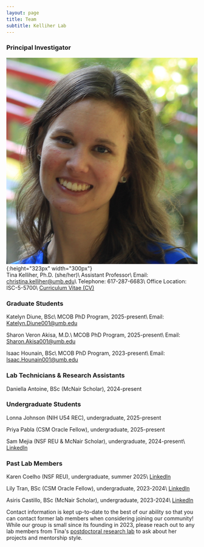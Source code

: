 ```yaml
---
layout: page
title: Team
subtitle: Kelliher Lab
---
```


### Principal Investigator
![Tina](Kelliher_GoogleScholar.JPG){:height="323px" width="300px"}
<br />
Tina Kelliher, Ph.D. (she/her)\\
Assistant Professor\\
Email: christina.kelliher@umb.edu\\
Telephone: 617-287-6683\\
Office Location: ISC-5-5700\\
<a href="https://cmk35.github.io/Kelliher_CV_Jan2023.pdf" target="_blank">Curriculum Vitae (CV)</a>

### Graduate Students

Katelyn Diune, BSc\\
MCOB PhD Program, 2025-present\\
Email: Katelyn.Diune001@umb.edu

Sharon Veron Akisa, M.D.\\
MCOB PhD Program, 2025-present\\
Email: Sharon.Akisa001@umb.edu

Isaac Hounain, BSc\\
MCOB PhD Program, 2023-present\\
Email: Isaac.Hounain001@umb.edu

### Lab Technicians & Research Assistants

Daniella Antoine, BSc (McNair Scholar), 2024-present

### Undergraduate Students

Lonna Johnson (NIH U54 REC), undergraduate, 2025-present

Priya Pabla (CSM Oracle Fellow), undergraduate, 2025-present

Sam Mejia (NSF REU & McNair Scholar), undergraduate, 2024-present\\
<a href="https://www.linkedin.com/in/samantha-mejia03/" target="_blank">LinkedIn</a>

### Past Lab Members

Karen Coelho (NSF REU), undergraduate, summer 2025\\
<a href="https://www.linkedin.com/in/karen-miranda-coelho-b48246306/" target="_blank">LinkedIn</a>

Lily Tran, BSc (CSM Oracle Fellow), undergraduate, 2023-2024\\
<a href="https://www.linkedin.com/in/lilytran004/" target="_blank">LinkedIn</a>

Asiris Castillo, BSc (McNair Scholar), undergraduate, 2023-2024\\
<a href="https://www.linkedin.com/in/asiris-castillo-980a5420a/" target="_blank">LinkedIn</a>

Contact information is kept up-to-date to the best of our ability so that you can contact former lab members when considering joining our community! While our group is small since its founding in 2023, please reach out to any lab members from Tina's <a href="https://geiselmed.dartmouth.edu/dunlaploros/members/" target="_blank">postdoctoral research lab</a> to ask about her projects and mentorship style.
